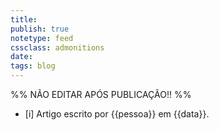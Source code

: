 ```yaml
---
title: 
publish: true
notetype: feed
cssclass: admonitions
date: 
tags: blog
---
```


%% NÃO EDITAR APÓS PUBLICAÇÃO!! %%

- [i] Artigo escrito por {{pessoa}} em {{data}}.

